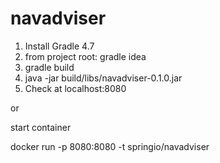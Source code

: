 # navadviser

1. Install Gradle 4.7
2. from project root: gradle idea
3. gradle build
4. java -jar build/libs/navadviser-0.1.0.jar
5. Check at localhost:8080

or 

start container

docker run -p 8080:8080 -t springio/navadviser
